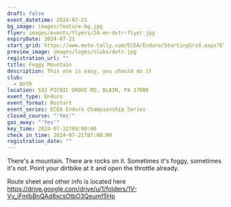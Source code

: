 ```yaml
---
draft: false
event_datetime: 2024-07-21
bg_image: images/feature-bg.jpg
flyer: images/events/flyers/24-en-dvtr-flyer.jpg
expiryDate: 2024-07-21
start_grid: https://www.moto-tally.com/ECEA/Enduro/StartingGrid.aspx?EY=2024&EID=9
preview_image: images/logos/clubs/dvtr.jpg
registration_url: ""
title: Foggy Mountain
description: This one is easy, you should do it
club:
  - DVTR
location: 532 PICNIC GROVE RD, BLAIN, PA 17006
event_type: Enduro
event_format: Restart
event_series: ECEA Enduro Championship Series
closed_course: "'Yes'"
gas_away: "'Yes'"
key_time: 2024-07-21T09:00:00
check_in_time: 2024-07-21T07:00:00
registration_date: ""
---
```

There's a mountain. There are rocks on it. Sometimes it's foggy, sometimes it's not. Point your dirtbike at it and open the throttle already.

Route sheet and other info is located here https://drive.google.com/drive/u/1/folders/1V-Vv_iFmlbBnQAd8xcsOtbO3Qeumf5Hp